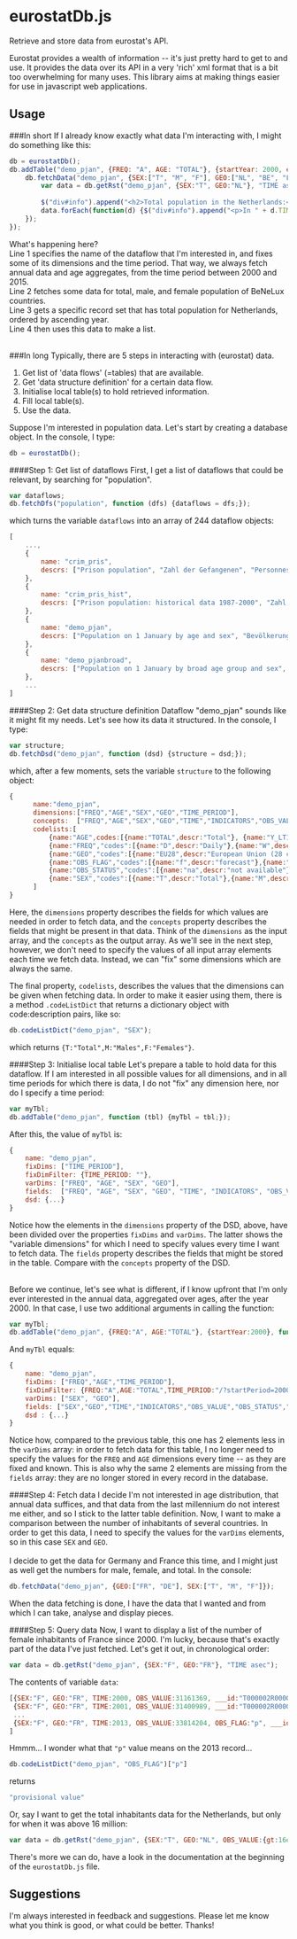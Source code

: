 eurostatDb.js
=============

Retrieve and store data from eurostat's API.

Eurostat provides a wealth of information -- it's just pretty hard to get to and use. It provides the data over its API in a very 'rich' xml format that is a bit too overwhelming for many uses. This library aims at making things easier for use in javascript web applications.


Usage 
-----

###In short
If I already know exactly what data I'm interacting with, I might do something like this:<br>

```js
db = eurostatDb();
db.addTable("demo_pjan", {FREQ: "A", AGE: "TOTAL"}, {startYear: 2000, endYear: 2015}, function () {//1
    db.fetchData("demo_pjan", {SEX:["T", "M", "F"], GEO:["NL", "BE", "LU"]}, function () {//2
        var data = db.getRst("demo_pjan", {SEX:"T", GEO:"NL"}, "TIME asec"); //3
        
        $("div#info").append("<h2>Total population in the Netherlands:</h2>");
        data.forEach(function(d) {$("div#info").append("<p>In " + d.TIME + ": " + d.OBS_VALUE + "</p>");}); //4
    });
});
```

What's happening here?<br>
Line 1 specifies the name of the dataflow that I'm interested in, and fixes some of its dimensions and the time period. That way, we always fetch annual data and age aggregates, from the time period between 2000 and 2015.<br>
Line 2 fetches some data for total, male, and female population of BeNeLux countries.<br>
Line 3 gets a specific record set that has total population for Netherlands, ordered by ascending year.<br>
Line 4 then uses this data to make a list.<br>
<br>

###In long
Typically, there are 5 steps in interacting with (eurostat) data.

  1) Get list of 'data flows' (=tables) that are available.<br>
  2) Get 'data structure definition' for a certain data flow.<br>
  3) Initialise local table(s) to hold retrieved information.<br>
  4) Fill local table(s).<br>
  5) Use the data.<br>
  
Suppose I'm interested in population data.
Let's start by creating a database object. In the console, I type:
```js
db = eurostatDb();
```

####Step 1: Get list of dataflows
First, I get a list of dataflows that could be relevant, by searching for "population".<br>
```js
var dataflows;
db.fetchDfs("population", function (dfs) {dataflows = dfs;});
```
which turns the variable ```dataflows``` into an array of 244 dataflow objects:
```js
[
    ...,
    {
        name: "crim_pris",
        descrs: ["Prison population", "Zahl der Gefangenen", "Personnes détenues"]
    },
    {
        name: "crim_pris_hist",
        descrs: ["Prison population: historical data 1987-2000", "Zahl der Gefangenen: Zeitreihe 1987-2000", "Personnes détenues : données historiques 1987-2000"]
    },
    {
        name: "demo_pjan",
        descrs: ["Population on 1 January by age and sex", "Bevölkerung am 1. Januar nach Alter und Geschlecht", "Population au 1er janvier par âge et sexe"]
    },
    {
        name: "demo_pjanbroad",
        descrs: ["Population on 1 January by broad age group and sex", "Bevölkerung am 1. Januar nach breite Altersgruppe und Geschlecht", "Population au 1er janvier par grand groupe d'âges et sexe"]
    },
    ...
]
```

####Step 2: Get data structure definition
Dataflow "demo_pjan" sounds like it might fit my needs. Let's see how its data it structured. In the console, I type:
```js
var structure;
db.fetchDsd("demo_pjan", function (dsd) {structure = dsd;});
```
which, after a few moments, sets the variable ```structure``` to the following object:
```js
{
      name:"demo_pjan",
      dimensions:["FREQ","AGE","SEX","GEO","TIME_PERIOD"],
      concepts:  ["FREQ","AGE","SEX","GEO","TIME","INDICATORS","OBS_VALUE","OBS_STATUS","OBS_FLAG"],
      codelists:[
          {name:"AGE",codes:[{name:"TOTAL",descr:"Total"}, {name:"Y_LT1",descr:"Less than 1 year"}, {name:"Y1",descr:"1 year"},{name:"Y2",descr:"2 years"},{name:"Y3",descr:"3 years"},{name:"Y4",descr:"4 years"},{name:"Y5",descr:"5 years"},{name:"Y6",descr:"6 years"},{name:"Y7",descr:"7 years"},{name:"Y8",descr:"8 years"},{name:"Y9",descr:"9 years"},{name:"Y10",descr:"10 years"},{name:"Y11",descr:"11 years"},{name:"Y12",descr:"12 years"},{name:"Y13",descr:"13 years"},{name:"Y14",descr:"14 years"},{name:"Y15",descr:"15 years"},{name:"Y16",descr:"16 years"},{name:"Y17",descr:"17 years"},{name:"Y18",descr:"18 years"},{name:"Y19",descr:"19 years"},{name:"Y20",descr:"20 years"},{name:"Y21",descr:"21 years"},{name:"Y22",descr:"22 years"},{name:"Y23",descr:"23 years"},{name:"Y24",descr:"24 years"},{name:"Y25",descr:"25 years"},{name:"Y26",descr:"26 years"},{name:"Y27",descr:"27 years"},{name:"Y28",descr:"28 years"},{name:"Y29",descr:"29 years"},{name:"Y30",descr:"30 years"},{name:"Y31",descr:"31 years"},{name:"Y32",descr:"32 years"},{name:"Y33",descr:"33 years"},{name:"Y34",descr:"34 years"},{name:"Y35",descr:"35 years"},{name:"Y36",descr:"36 years"},{name:"Y37",descr:"37 years"},{name:"Y38",descr:"38 years"},{name:"Y39",descr:"39 years"},{name:"Y40",descr:"40 years"},{name:"Y41",descr:"41 years"},{name:"Y42",descr:"42 years"},{name:"Y43",descr:"43 years"},{name:"Y44",descr:"44 years"},{name:"Y45",descr:"45 years"},{name:"Y46",descr:"46 years"},{name:"Y47",descr:"47 years"},{name:"Y48",descr:"48 years"},{name:"Y49",descr:"49 years"},{name:"Y50",descr:"50 years"},{name:"Y51",descr:"51 years"},{name:"Y52",descr:"52 years"},{name:"Y53",descr:"53 years"},{name:"Y54",descr:"54 years"},{name:"Y55",descr:"55 years"},{name:"Y56",descr:"56 years"},{name:"Y57",descr:"57 years"},{name:"Y58",descr:"58 years"},{name:"Y59",descr:"59 years"},{name:"Y60",descr:"60 years"},{name:"Y61",descr:"61 years"},{name:"Y62",descr:"62 years"},{name:"Y63",descr:"63 years"},{name:"Y64",descr:"64 years"},{name:"Y65",descr:"65 years"},{name:"Y66",descr:"66 years"},{name:"Y67",descr:"67 years"},{name:"Y68",descr:"68 years"},{name:"Y69",descr:"69 years"},{name:"Y70",descr:"70 years"},{name:"Y71",descr:"71 years"},{name:"Y72",descr:"72 years"},{name:"Y73",descr:"73 years"},{name:"Y74",descr:"74 years"},{name:"Y75",descr:"75 years"},{name:"Y76",descr:"76 years"},{name:"Y77",descr:"77 years"},{name:"Y78",descr:"78 years"},{name:"Y79",descr:"79 years"},{name:"Y80",descr:"80 years"},{name:"Y81",descr:"81 years"},{name:"Y82",descr:"82 years"},{name:"Y83",descr:"83 years"},{name:"Y84",descr:"84 years"},{name:"Y85",descr:"85 years"},{name:"Y86",descr:"86 years"},{name:"Y87",descr:"87 years"},{name:"Y88",descr:"88 years"},{name:"Y89",descr:"89 years"},{name:"Y90",descr:"90 years"},{name:"Y91",descr:"91 years"},{name:"Y92",descr:"92 years"},{name:"Y93",descr:"93 years"},{name:"Y94",descr:"94 years"},{name:"Y95",descr:"95 years"},{name:"Y96",descr:"96 years"},{name:"Y97",descr:"97 years"},{name:"Y98",descr:"98 years"},{name:"Y99",descr:"99 years"},{name:"Y100",descr:"100 years"},{name:"Y101",descr:"101 years"},{name:"Y102",descr:"102 years"},{name:"Y103",descr:"103 years"},{name:"Y104",descr:"104 years"},{name:"Y105",descr:"105 years"},{name:"Y106",descr:"106 years"},{name:"Y107",descr:"107 years"},{name:"Y108",descr:"108 years"},{name:"Y109",descr:"109 years"},{name:"Y_OPEN",descr:"Open-ended age class"},{name:"UNK",descr:"Unknown"}]},
          {name:"FREQ","codes":[{name:"D",descr:"Daily"},{name:"W",descr:"Weekly"},{name:"Q",descr:"Quarterly"},{name:"A",descr:"Annual"},{name:"M",descr:"Monthly"},{name:"H",descr:"Semi-annual"}]},
          {name:"GEO","codes":[{name:"EU28",descr:"European Union (28 countries)"},{name:"EU27",descr:"European Union (27 countries)"},{name:"EA18",descr:"Euro area (18 countries)"},{name:"EA17",descr:"Euro area (17 countries)"},{name:"EA16",descr:"Euro area (16 countries)"},{name:"BE",descr:"Belgium"},{name:"BG",descr:"Bulgaria"},{name:"CZ",descr:"Czech Republic"},{name:"DK",descr:"Denmark"},{name:"DE",descr:"Germany (until 1990 former territory of the FRG)"},{name:"DE_TOT",descr:"Germany (including former GDR)"},{name:"EE",descr:"Estonia"},{name:"IE",descr:"Ireland"},{name:"EL",descr:"Greece"},{name:"ES",descr:"Spain"},{name:"FR",descr:"France"},{name:"FX",descr:"France (metropolitan)"},{name:"HR",descr:"Croatia"},{name:"IT",descr:"Italy"},{name:"CY",descr:"Cyprus"},{name:"LV",descr:"Latvia"},{name:"LT",descr:"Lithuania"},{name:"LU",descr:"Luxembourg"},{name:"HU",descr:"Hungary"},{name:"MT",descr:"Malta"},{name:"NL",descr:"Netherlands"},{name:"AT",descr:"Austria"},{name:"PL",descr:"Poland"},{name:"PT",descr:"Portugal"},{name:"RO",descr:"Romania"},{name:"SI",descr:"Slovenia"},{name:"SK",descr:"Slovakia"},{name:"FI",descr:"Finland"},{name:"SE",descr:"Sweden"},{name:"UK",descr:"United Kingdom"},{name:"EEA31",descr:"European Economic Area (EU-28 plus IS, LI, NO)"},{name:"EEA30",descr:"European Economic Area (EU-27 plus IS, LI, NO)"},{name:"EFTA",descr:"European Free Trade Association"},{name:"IS",descr:"Iceland"},{name:"LI",descr:"Liechtenstein"},{name:"NO",descr:"Norway"},{name:"CH",descr:"Switzerland"},{name:"ME",descr:"Montenegro"},{name:"MK",descr:"Former Yugoslav Republic of Macedonia, the"},{name:"RS",descr:"Serbia"},{name:"TR",descr:"Turkey"},{name:"AL",descr:"Albania"},{name:"AD",descr:"Andorra"},{name:"BY",descr:"Belarus"},{name:"BA",descr:"Bosnia and Herzegovina"},{name:"XK",descr:"Kosovo (under United Nations Security Council Resolution 1244/99)"},{name:"MD",descr:"Moldova"},{name:"MC",descr:"Monaco"},{name:"RU",descr:"Russia"},{name:"SM",descr:"San Marino"},{name:"UA",descr:"Ukraine"},{name:"AM",descr:"Armenia"},{name:"AZ",descr:"Azerbaijan"},{name:"GE",descr:"Georgia"}]},
          {name:"OBS_FLAG","codes":[{name:"f",descr:"forecast"},{name:"u",descr:"extremely unreliable data"},{name:"e",descr:"estimated value"},{name:"s",descr:"eurostat estimate"},{name:"b",descr:"break in series"},{name:"c",descr:"confidential"},{name:"r",descr:"revised value"},{name:"p",descr:"provisional value"},{name:"n",descr:"not significant"},{name:"i",descr:"see explanatory notes"}]},
          {name:"OBS_STATUS","codes":[{name:"na",descr:"not available"},{name:"-",descr:"not applicable or real zero or zero by default"},{name:"0",descr:"less than half of the unit used"}]},
          {name:"SEX","codes":[{name:"T",descr:"Total"},{name:"M",descr:"Males"},{name:"F",descr:"Females"}]}
      ]
}
```
Here, the ```dimensions``` property describes the fields for which values are needed in order to fetch data, and the ```concepts``` property describes the fields that might be present in that data.
Think of the ```dimensions``` as the input array, and the ```concepts``` as the output array. As we'll see in the next step, however, we don't need to specify the values of all input array elements each time we fetch data. Instead, we can "fix" some dimensions which are always the same.

The final property, ```codelists```, describes the values that the dimensions can be given when fetching data. In order to make it easier using them, there is a method ```.codeListDict``` that returns a dictionary object with code:description pairs, like so: 
```js 
db.codeListDict("demo_pjan", "SEX");
```
which returns ```{T:"Total",M:"Males",F:"Females"}```.


####Step 3: Initialise local table
Let's prepare a table to hold data for this dataflow. If I am interested in all possible values for all dimensions, and in all time periods for which there is data, I do not "fix" any dimension here, nor do I specify a time period: 
```js
var myTbl;
db.addTable("demo_pjan", function (tbl) {myTbl = tbl;});
```
After this, the value of ```myTbl``` is:
```js
{
    name: "demo_pjan",
    fixDims: ["TIME_PERIOD"],
    fixDimFilter: {TIME_PERIOD: ""},
    varDims: ["FREQ", "AGE", "SEX", "GEO"],
    fields:  ["FREQ", "AGE", "SEX", "GEO", "TIME", "INDICATORS", "OBS_VALUE", "OBS_STATUS", "OBS_FLAG"],
    dsd: {...}
}
```
Notice how the elements in the ```dimensions``` property of the DSD, above, have been divided over the properties ```fixDims``` and ```varDims```. The latter shows the "variable dimensions" for which I need to specify values every time I want to fetch data. The ```fields``` property describes the fields that might be stored in the table. Compare with the ```concepts``` property of the DSD.<br><br>


Before we continue, let's see what is different, if I know upfront that I'm only ever interested in the annual data, aggregated over ages, after the year 2000. In that case, I use two additional arguments in calling the function:
```js
var myTbl;
db.addTable("demo_pjan", {FREQ:"A", AGE:"TOTAL"}, {startYear:2000}, function (tbl) {myTbl = tbl;});
```
And ```myTbl``` equals:
```js
{
    name: "demo_pjan",
    fixDims: ["FREQ","AGE","TIME_PERIOD"],
    fixDimFilter: {FREQ:"A",AGE:"TOTAL",TIME_PERIOD:"/?startPeriod=2000"},
    varDims: ["SEX", "GEO"],
    fields: ["SEX","GEO","TIME","INDICATORS","OBS_VALUE","OBS_STATUS","OBS_FLAG"],
    dsd : {...}
}
```
Notice how, compared to the previous table, this one has 2 elements less in the ```varDims``` array: in order to fetch data for this table, I no longer need to specify the values for the ```FREQ``` and ```AGE``` dimensions every time -- as they are fixed and known. This is also why the same 2 elements are missing from the ```fields``` array: they are no longer stored in every record in the database.



####Step 4: Fetch data
I decide I'm not interested in age distribution, that annual data suffices, and that data from the last millennium do not interest me either, and so I stick to the latter table definition. Now, I want to make a comparison between the number of inhabitants of several countries. In order to get this data, I need to specify the values for the ```varDims``` elements, so in this case  ```SEX``` and ```GEO```. <br>
<br>
I decide to get the data for Germany and France this time, and I might just as well get the numbers for male, female, and total. In the console:
```js
db.fetchData("demo_pjan", {GEO:["FR", "DE"], SEX:["T", "M", "F"]});
```
When the data fetching is done, I have the data that I wanted and from which I can take, analyse and display pieces.
 
 
####Step 5: Query data
Now, I want to display a list of the number of female inhabitants of France since 2000. I'm lucky, because that's exactly part of the data I've just fetched. Let's get it out, in chronological order:
```js
var data = db.getRst("demo_pjan", {SEX:"F", GEO:"FR"}, "TIME asec");
```
The contents of variable ```data```:
```js
[{SEX:"F", GEO:"FR", TIME:2000, OBS_VALUE:31161369, ___id:"T000002R000099", ___s:true},
 {SEX:"F", GEO:"FR", TIME:2001, OBS_VALUE:31400989, ___id:"T000002R000098", ___s:true},
 ...
 {SEX:"F", GEO:"FR", TIME:2013, OBS_VALUE:33814204, OBS_FLAG:"p", ___id:"T000002R000086", ___s:true}
] 
```
Hmmm... I wonder what that ```"p"``` value means on the 2013 record...
```js
db.codeListDict("demo_pjan", "OBS_FLAG")["p"]
```
returns
```js
"provisional value"
```

Or, say I want to get the total inhabitants data for the Netherlands, but only for when it was above 16 million:
```js
var data = db.getRst("demo_pjan", {SEX:"T", GEO:"NL", OBS_VALUE:{gt:16e6}}, "TIME asec");
```

There's more we can do, have a look in the documentation at the beginning of the ```eurostatDb.js``` file.



Suggestions
-----------
I'm always interested in feedback and suggestions. Please let me know what you think is good, or what could be better. Thanks!

